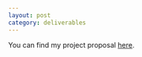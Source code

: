 ```yaml
---
layout: post
category: deliverables
---
```

You can find my project proposal [here](/CSC461/files/Project%20Proposal.pdf).